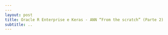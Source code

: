 ```yaml
---
---
layout: post
title: Oracle R Enterprise e Keras - ANN “From the scratch” (Parte 2)
subtitle: ..
---
```

